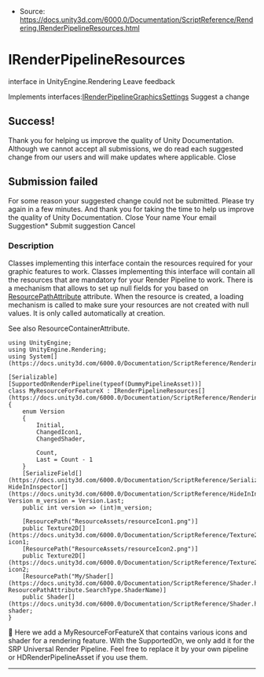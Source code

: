* Source: https://docs.unity3d.com/6000.0/Documentation/ScriptReference/Rendering.IRenderPipelineResources.html

# IRenderPipelineResources
interface in UnityEngine.Rendering
Leave feedback
  

Implements interfaces:[IRenderPipelineGraphicsSettings](https://docs.unity3d.com/6000.0/Documentation/ScriptReference/Rendering.IRenderPipelineGraphicsSettings.html)
Suggest a change
## Success!
Thank you for helping us improve the quality of Unity Documentation. Although we cannot accept all submissions, we do read each suggested change from our users and will make updates where applicable.
Close
## Submission failed
For some reason your suggested change could not be submitted. Please <a>try again</a> in a few minutes. And thank you for taking the time to help us improve the quality of Unity Documentation.
Close
Your name Your email Suggestion* Submit suggestion
Cancel
### Description
Classes implementing this interface contain the resources required for your graphic features to work.
Classes implementing this interface will contain all the resources that are mandatory for your Render Pipeline to work. There is a mechanism that allows to set up null fields for you based on [ResourcePathAttribute](https://docs.unity3d.com/6000.0/Documentation/ScriptReference/Rendering.ResourcePathAttribute.html) attribute. When the resource is created, a loading mechanism is called to make sure your resources are not created with null values. It is only called automatically at creation.  
  
See also ResourceContainerAttribute.
```
using UnityEngine;
using UnityEngine.Rendering;
using System[](https://docs.unity3d.com/6000.0/Documentation/ScriptReference/Rendering.VirtualTexturing.System.html);  
  
[Serializable]
[SupportedOnRenderPipeline(typeof(DummyPipelineAsset))]
class MyResourceForFeatureX : IRenderPipelineResources[](https://docs.unity3d.com/6000.0/Documentation/ScriptReference/Rendering.IRenderPipelineResources.html)
{
    enum Version
    {
        Initial,
        ChangedIcon1,
        ChangedShader,
        
        Count,
        Last = Count - 1
    }
    [SerializeField[](https://docs.unity3d.com/6000.0/Documentation/ScriptReference/SerializeField.html), HideInInspector[](https://docs.unity3d.com/6000.0/Documentation/ScriptReference/HideInInspector.html)] Version m_version = Version.Last;
    public int version => (int)m_version;  
  
    [ResourcePath("ResourceAssets/resourceIcon1.png")]
    public Texture2D[](https://docs.unity3d.com/6000.0/Documentation/ScriptReference/Texture2D.html) icon1;
    [ResourcePath("ResourceAssets/resourceIcon2.png")]
    public Texture2D[](https://docs.unity3d.com/6000.0/Documentation/ScriptReference/Texture2D.html) icon2;
    [ResourcePath("My/Shader[](https://docs.unity3d.com/6000.0/Documentation/ScriptReference/Shader.html)/Path", ResourcePathAttribute.SearchType.ShaderName)]
    public Shader[](https://docs.unity3d.com/6000.0/Documentation/ScriptReference/Shader.html) shader;
}

```

Here we add a MyResourceForFeatureX that contains various icons and shader for a rendering feature. With the SupportedOn, we only add it for the SRP Universal Render Pipeline. Feel free to replace it by your own pipeline or HDRenderPipelineAsset if you use them.
* * *
